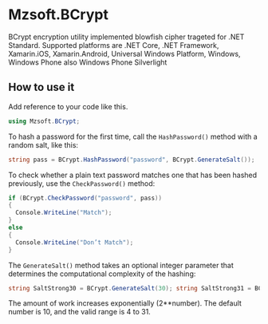 # Mzsoft.BCrypt #

BCrypt encryption utility implemented blowfish cipher trageted for .NET Standard. Supported platforms are .NET Core, .NET Framework, Xamarin.iOS, Xamarin.Android, Universal Windows Platform, Windows, Windows Phone also Windows Phone Silverlight
## How to use it ##

Add reference to your code like this.
```csharp
using Mzsoft.BCrypt;
```

To hash a password for the first time, call the ``` HashPassword() ``` method with a random salt, like this:
```csharp
string pass = BCrypt.HashPassword("password", BCrypt.GenerateSalt());
```

To check whether a plain text password matches one that has been hashed previously, use the ``` CheckPassword() ``` method:
```csharp
if (BCrypt.CheckPassword("password", pass)) 
{ 
  Console.WriteLine("Match"); 
} 
else 
{ 
  Console.WriteLine("Don’t Match"); 
}
```
The ``` GenerateSalt() ``` method takes an optional integer parameter that determines the computational complexity of the hashing:
```csharp
string SaltStrong30 = BCrypt.GenerateSalt(30); string SaltStrong31 = BCrypt.GenerateSalt(31);
```

The amount of work increases exponentially (2**number). The default number is 10, and the valid range is 4 to 31.
